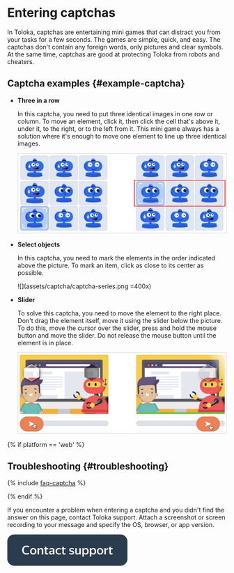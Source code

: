 # Entering captchas

In Toloka, captchas are entertaining mini games that can distract you from your tasks for a few seconds. The games are simple, quick, and easy. The captchas don&apos;t contain any foreign words, only pictures and clear symbols. At the same time, captchas are good at protecting Toloka from robots and cheaters.

## Captcha examples {#example-captcha}

- **Three in a row**

  In this captcha, you need to put three identical images in one row or column. To move an element, click it, then click the cell that&apos;s above it, under it, to the right, or to the left from it. This mini game always has a solution where it&apos;s enough to move one element to line up three identical images.

  ![](assets/captcha/captcha-row.png)

- **Select objects**

  In this captcha, you need to mark the elements in the order indicated above the picture. To mark an item, click as close to its center as possible.

  ![](assets/captcha/captcha-series.png =400x)

- **Slider**

  To solve this captcha, you need to move the element to the right place. Don't drag the element itself, move it using the slider below the picture. To do this, move the cursor over the slider, press and hold the mouse button and move the slider. Do not release the mouse button until the element is in place.

  ![](assets/captcha/captcha-slider.png)

{% if platform == 'web' %}
## Troubleshooting {#troubleshooting}

{% include [faq-captcha](_includes/captcha.md) %}

{% endif %}

If you encounter a problem when entering a captcha and you didn&apos;t find the answer on this page, contact Toloka support. Attach a screenshot or screen recording to your message and specify the OS, browser, or app version.

[![](assets/buttons/contact-support.svg)](troubleshooting/troubleshooting.md#not_working_properly)


